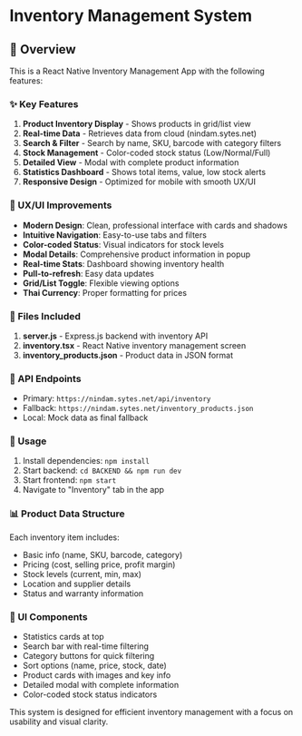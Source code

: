 # Inventory Management System

## 📱 Overview
This is a React Native Inventory Management App with the following features:

### ✨ Key Features
1. **Product Inventory Display** - Shows products in grid/list view
2. **Real-time Data** - Retrieves data from cloud (nindam.sytes.net)
3. **Search & Filter** - Search by name, SKU, barcode with category filters
4. **Stock Management** - Color-coded stock status (Low/Normal/Full)
5. **Detailed View** - Modal with complete product information
6. **Statistics Dashboard** - Shows total items, value, low stock alerts
7. **Responsive Design** - Optimized for mobile with smooth UX/UI

### 🎯 UX/UI Improvements
- **Modern Design**: Clean, professional interface with cards and shadows
- **Intuitive Navigation**: Easy-to-use tabs and filters
- **Color-coded Status**: Visual indicators for stock levels
- **Modal Details**: Comprehensive product information in popup
- **Real-time Stats**: Dashboard showing inventory health
- **Pull-to-refresh**: Easy data updates
- **Grid/List Toggle**: Flexible viewing options
- **Thai Currency**: Proper formatting for prices

### 📂 Files Included
1. **server.js** - Express.js backend with inventory API
2. **inventory.tsx** - React Native inventory management screen
3. **inventory_products.json** - Product data in JSON format

### 🔗 API Endpoints
- Primary: `https://nindam.sytes.net/api/inventory`
- Fallback: `https://nindam.sytes.net/inventory_products.json`
- Local: Mock data as final fallback

### 🚀 Usage
1. Install dependencies: `npm install`
2. Start backend: `cd BACKEND && npm run dev`
3. Start frontend: `npm start`
4. Navigate to "Inventory" tab in the app

### 📊 Product Data Structure
Each inventory item includes:
- Basic info (name, SKU, barcode, category)
- Pricing (cost, selling price, profit margin)
- Stock levels (current, min, max)
- Location and supplier details
- Status and warranty information

### 🎨 UI Components
- Statistics cards at top
- Search bar with real-time filtering
- Category buttons for quick filtering
- Sort options (name, price, stock, date)
- Product cards with images and key info
- Detailed modal with complete information
- Color-coded stock status indicators

This system is designed for efficient inventory management with a focus on usability and visual clarity.
